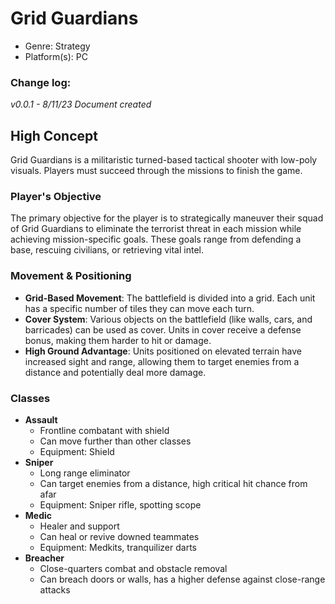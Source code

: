 # Grid Guardians

- Genre: Strategy
- Platform(s): PC

### Change log:
*v0.0.1 - 8/11/23 Document created*

## High Concept
Grid Guardians is a militaristic turned-based tactical shooter with low-poly visuals. Players must succeed through the missions to finish the game.

### Player's Objective
The primary objective for the player is to strategically maneuver their squad of Grid Guardians to eliminate the terrorist threat in each mission while achieving mission-specific goals. These goals range from defending a base, rescuing civilians, or retrieving vital intel.

### Movement & Positioning
- **Grid-Based Movement**: The battlefield is divided into a grid. Each unit has a specific number of tiles they can move each turn.
- **Cover System**: Various objects on the battlefield (like walls, cars, and barricades) can be used as cover. Units in cover receive a defense bonus, making them harder to hit or damage.
- **High Ground Advantage**: Units positioned on elevated terrain have increased sight and range, allowing them to target enemies from a distance and potentially deal more damage.

### Classes
- **Assault**
  - Frontline combatant with shield
  - Can move further than other classes
  - Equipment: Shield
- **Sniper**
  - Long range eliminator
  - Can target enemies from a distance, high critical hit chance from afar
  - Equipment: Sniper rifle, spotting scope
- **Medic**
  - Healer and support
  - Can heal or revive downed teammates
  - Equipment: Medkits, tranquilizer darts
- **Breacher**
  - Close-quarters combat and obstacle removal
  - Can breach doors or walls, has a higher defense against close-range attacks




